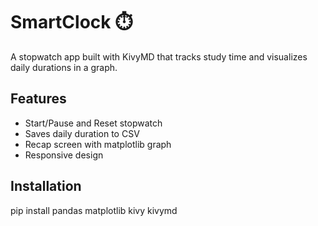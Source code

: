 # SmartClock ⏱️

A stopwatch app built with KivyMD that tracks study time and visualizes daily durations in a graph.

## Features
- Start/Pause and Reset stopwatch
- Saves daily duration to CSV
- Recap screen with matplotlib graph
- Responsive design

## Installation

pip install pandas matplotlib kivy kivymd

